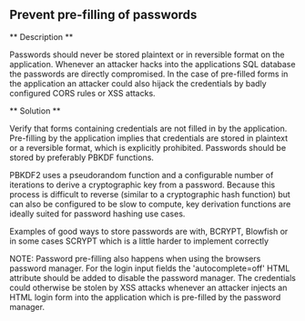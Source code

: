 
Prevent pre-filling of passwords
-------

** Description **

Passwords should never be stored plaintext or in reversible format on the application. Whenever an attacker hacks 
into the applications SQL database the passwords are directly compromised. In the case of
pre-filled forms in the application an attacker could also hijack the credentials by badly
configured CORS rules or XSS attacks.

**  Solution **

Verify that forms containing credentials are not filled in by
the application. Pre-filling by the application implies that
credentials are stored in plaintext or a reversible format,
which is explicitly prohibited. Passwords should be stored by preferably PBKDF functions.

PBKDF2 uses a pseudorandom function and a configurable number of iterations to derive a
cryptographic key from a password. Because this process is difficult to reverse
(similar to a cryptographic hash function) but can also be configured to be slow to 
compute, key derivation functions are ideally suited for password hashing use cases.

Examples of good ways to store passwords are with, BCRYPT, Blowfish or in some cases SCRYPT
which is a little harder to implement correctly

NOTE: Password pre-filling also happens when using the browsers password manager. For the login input
fields the 'autocomplete=off' HTML attribute should be added to disable the password manager. The credentials
could otherwise be stolen by XSS attacks whenever an attacker injects an HTML login form into the application
which is pre-filled by the password manager.

